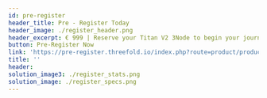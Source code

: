 ```yaml
---
id: pre-register
header_title: Pre - Register Today
header_image: ./register_header.png
header_excerpt: € 999 | Reserve your Titan V2 3Node to begin your journey towards generating income by selling capacity. Limited 3Nodes are open to reservation before March 31st, 2021.
button: Pre-Register Now
link: 'https://pre-register.threefold.io/index.php?route=product/product&path=59&product_id=50'
title: ''
header: 
solution_image3: ./register_stats.png
solution_image: ./register_specs.png
---
```


<!-- pricing_plansMain: participate_pricing
pricingPlans: [plan1]
plans: [sec1, sec2, sec3] -->